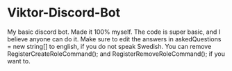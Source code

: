 # Viktor-Discord-Bot
My basic discord bot. Made it 100% myself. The code is super basic, and I believe anyone can do it.
Make sure to edit the answers in askedQuestions = new string[] to english, if you do not speak Swedish.
You can remove RegisterCreateRoleCommand(); and RegisterRemoveRoleCommand(); if you want to.

